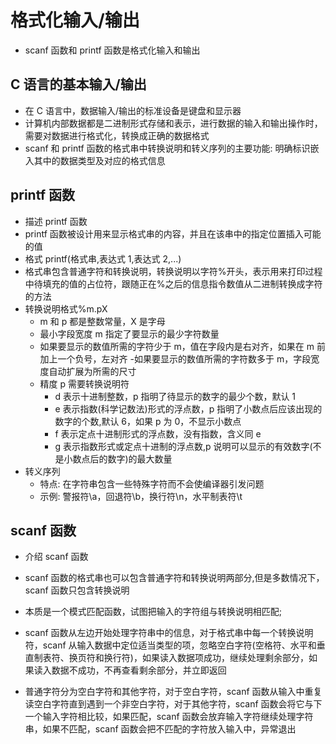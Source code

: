 # 格式化输入/输出

- scanf 函数和 printf 函数是格式化输入和输出

## C 语言的基本输入/输出

- 在 C 语言中，数据输入/输出的标准设备是键盘和显示器
- 计算机内部数据都是二进制形式存储和表示，进行数据的输入和输出操作时，需要对数据进行格式化，转换成正确的数据格式
- scanf 和 printf 函数的格式串中转换说明和转义序列的主要功能: 明确标识嵌入其中的数据类型及对应的格式信息

## printf 函数

- 描述 printf 函数
- printf 函数被设计用来显示格式串的内容，并且在该串中的指定位置插入可能的值
- 格式 printf(格式串,表达式 1,表达式 2,...)
- 格式串包含普通字符和转换说明，转换说明以字符%开头，表示用来打印过程中待填充的值的占位符，跟随正在%之后的信息指令数值从二进制转换成字符的方法
- 转换说明格式%m.pX
  - m 和 p 都是整数常量，X 是字母
  - 最小字段宽度 m 指定了要显示的最少字符数量
  - 如果要显示的数值所需的字符少于 m，值在字段内是右对齐，如果在 m 前加上一个负号，左对齐 -如果要显示的数值所需的字符数多于 m，字段宽度自动扩展为所需的尺寸
  - 精度 p 需要转换说明符
    - d 表示十进制整数，p 指明了待显示的数字的最少个数，默认 1
    - e 表示指数(科学记数法)形式的浮点数，p 指明了小数点后应该出现的数字的个数,默认 6，如果 p 为 0，不显示小数点
    - f 表示定点十进制形式的浮点数，没有指数，含义同 e
    - g 表示指数形式或定点十进制的浮点数,p 说明可以显示的有效数字(不是小数点后的数字)的最大数量
- 转义序列
  - 特点: 在字符串包含一些特殊字符而不会使编译器引发问题
  - 示例: 警报符\a，回退符\b，换行符\n，水平制表符\t

## scanf 函数

- 介绍 scanf 函数

- scanf 函数的格式串也可以包含普通字符和转换说明两部分,但是多数情况下，scanf 函数只包含转换说明

- 本质是一个模式匹配函数，试图把输入的字符组与转换说明相匹配;
- scanf 函数从左边开始处理字符串中的信息，对于格式串中每一个转换说明符，scanf 从输入数据中定位适当类型的项，忽略空白字符(空格符、水平和垂直制表符、换页符和换行符)，如果读入数据项成功，继续处理剩余部分，如果读入数据不成功，不再查看剩余部分，并立即返回

- 普通字符分为空白字符和其他字符，对于空白字符，scanf 函数从输入中重复读空白字符直到遇到一个非空白字符，对于其他字符，scanf 函数会将它与下一个输入字符相比较，如果匹配，scanf 函数会放弃输入字符继续处理字符串，如果不匹配，scanf 函数会把不匹配的字符放入输入中，异常退出
